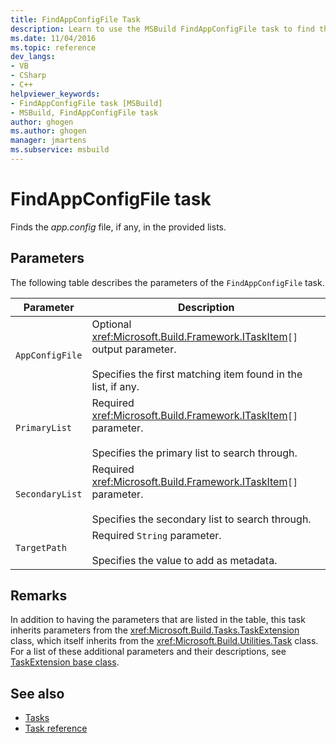 ```yaml
---
title: FindAppConfigFile Task
description: Learn to use the MSBuild FindAppConfigFile task to find the app.config file, if any, in the provided lists.
ms.date: 11/04/2016
ms.topic: reference
dev_langs:
- VB
- CSharp
- C++
helpviewer_keywords:
- FindAppConfigFile task [MSBuild]
- MSBuild, FindAppConfigFile task
author: ghogen
ms.author: ghogen
manager: jmartens
ms.subservice: msbuild
---
```

# FindAppConfigFile task

Finds the *app.config* file, if any, in the provided lists.

## Parameters

 The following table describes the parameters of the `FindAppConfigFile` task.

|Parameter|Description|
|---------------|-----------------|
|`AppConfigFile`|Optional <xref:Microsoft.Build.Framework.ITaskItem>`[]` output parameter.<br /><br /> Specifies the first matching item found in the list, if any.|
|`PrimaryList`|Required <xref:Microsoft.Build.Framework.ITaskItem>`[]` parameter.<br /><br /> Specifies the primary list to search through.|
|`SecondaryList`|Required <xref:Microsoft.Build.Framework.ITaskItem>`[]` parameter.<br /><br /> Specifies the secondary list to search through.|
|`TargetPath`|Required `String` parameter.<br /><br /> Specifies the value to add as metadata.|

## Remarks

 In addition to having the parameters that are listed in the table, this task inherits parameters from the <xref:Microsoft.Build.Tasks.TaskExtension> class, which itself inherits from the <xref:Microsoft.Build.Utilities.Task> class. For a list of these additional parameters and their descriptions, see [TaskExtension base class](../msbuild/taskextension-base-class.md).

## See also

- [Tasks](../msbuild/msbuild-tasks.md)
- [Task reference](../msbuild/msbuild-task-reference.md)
